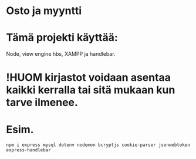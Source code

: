 # Osto ja myyntti

# Tämä projekti käyttää: 
Node, view engine hbs, XAMPP ja handlebar.

# !HUOM kirjastot voidaan asentaa kaikki kerralla tai sitä mukaan kun tarve ilmenee.
#  Esim.
  `npm i express mysql dotenv nodemon bcryptjs cookie-parser jsonwebtoken express-handlebar`

